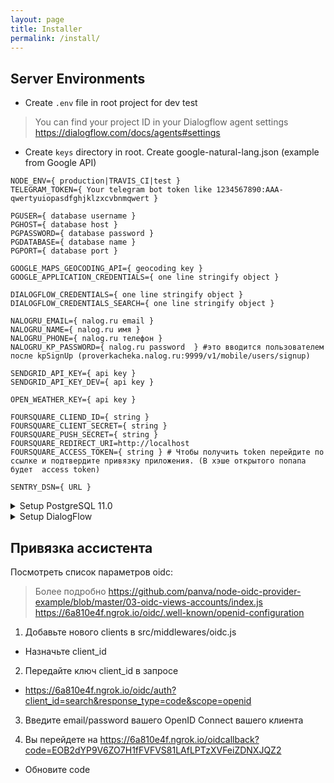 ```yaml
---
layout: page
title: Installer
permalink: /install/
---
```


Server Environments
---
* Create ```.env``` file in root project for dev test
> You can find your project ID in your Dialogflow agent settings https://dialogflow.com/docs/agents#settings

* Create ```keys``` directory in root. Create google-natural-lang.json (example from Google API)

```
NODE_ENV={ production|TRAVIS_CI|test }
TELEGRAM_TOKEN={ Your telegram bot token like 1234567890:AAA-qwertyuiopasdfghjklzxcvbnmqwert }

PGUSER={ database username }
PGHOST={ database host }
PGPASSWORD={ database password }
PGDATABASE={ database name }
PGPORT={ database port }

GOOGLE_MAPS_GEOCODING_API={ geocoding key }
GOOGLE_APPLICATION_CREDENTIALS={ one line stringify object } 

DIALOGFLOW_CREDENTIALS={ one line stringify object } 
DIALOGFLOW_CREDENTIALS_SEARCH={ one line stringify object }

NALOGRU_EMAIL={ nalog.ru email }
NALOGRU_NAME={ nalog.ru имя }
NALOGRU_PHONE={ nalog.ru телефон }
NALOGRU_KP_PASSWORD={ nalog.ru password  } #это вводится пользователем после kpSignUp (proverkacheka.nalog.ru:9999/v1/mobile/users/signup)

SENDGRID_API_KEY={ api key }
SENDGRID_API_KEY_DEV={ api key }

OPEN_WEATHER_KEY={ api key }

FOURSQUARE_CLIEND_ID={ string }
FOURSQUARE_CLIENT_SECRET={ string }
FOURSQUARE_PUSH_SECRET={ string }
FOURSQUARE_REDIRECT_URI=http://localhost
FOURSQUARE_ACCESS_TOKEN={ string } # Чтобы получить token перейдите по ссылке и подтвердите привязку приложения. (В хэше открытого попапа будет  access token)

SENTRY_DSN={ URL }
```

<details>
	<summary>Setup PostgreSQL 11.0</summary>
* Create database storydb
* Import Foods table from data/database/tables/foods.csv
</details>

<details>
  	<summary>Setup DialogFlow</summary>
* Create <Food> in Entities
* Upload data/dialogflow/entities/food.csv
</details>

Привязка ассистента
---
Посмотреть список параметров oidc:
> Более подробно https://github.com/panva/node-oidc-provider-example/blob/master/03-oidc-views-accounts/index.js
https://6a810e4f.ngrok.io/oidc/.well-known/openid-configuration

1) Добавьте нового clients в src/middlewares/oidc.js 
- Назначьте client_id

2) Передайте ключ client_id в запросе
- https://6a810e4f.ngrok.io/oidc/auth?client_id=search&response_type=code&scope=openid

3) Введите email/password вашего OpenID Connect вашего клиента

4) Вы перейдете на https://6a810e4f.ngrok.io/oidcallback?code=EOB2dYP9V6ZO7H1fFVFVS81LAfLPTzXVFeiZDNXJQZ2
- Обновите code
